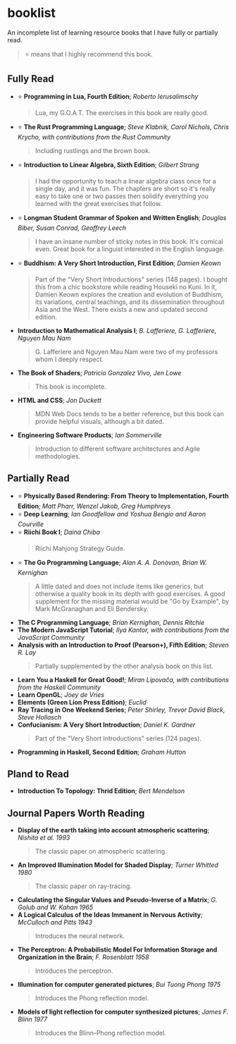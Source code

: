 # booklist

An incomplete list of learning resource books that I have fully or partially read.
> :star: means that I highly recommend this book.

## Fully Read
- :star: __Programming in Lua, Fourth Edition__; _Roberto Ierusalimschy_
  > Lua, my G.O.A.T. The exercises in this book are really good.
- :star: __The Rust Programming Language__; _Steve Klabnik, Carol Nichols, Chris Krycho, with contributions from the Rust Community_
  > Including rustlings and the brown book.
- :star: __Introduction to Linear Algebra, Sixth Edition__; _Gilbert Strang_
  > I had the opportunity to teach a linear algebra class once for a single day, and it was fun.
  > The chapters are short so it's really easy to take one or two passes then solidify everything you learned with the great exercises that follow.
- :star: __Longman Student Grammar of Spoken and Written English__; _Douglas Biber, Susan Conrad, Geoffrey Leech_
  > I have an insane number of sticky notes in this book. It's comical even. Great book for a linguist interested in the English language.
- :star: __Buddhism: A Very Short Introduction, First Edition__; _Damien Keown_
  > Part of the "Very Short Introductions" series (148 pages). I bought this from a chic bookstore while reading Houseki no Kuni.
  > In it, Damien Keown explores the creation and evolution of Buddhism, its variations, central teachings, and its dissemination throughout Asia and the West.
  > There exists a new and updated second edition.
- __Introduction to Mathematical Analysis I__; _B. Lafferiere, G. Lafferiere, Nguyen Mau Nam_
  > G. Lafferiere and Nguyen Mau Nam were two of my professors whom I deeply respect.
- __The Book of Shaders__; _Patricio Gonzalez Vivo, Jen Lowe_
  > This book is incomplete.
- __HTML and CSS__; _Jon Duckett_
  > MDN Web Docs tends to be a better reference, but this book can provide helpful visuals, although a bit dated.
- __Engineering Software Products__; _Ian Sommerville_
  > Introduction to different software architectures and Agile methodologies.

## Partially Read
- :star: __Physically Based Rendering: From Theory to Implementation, Fourth Edition__; _Matt Pharr, Wenzel Jakob, Greg Humphreys_
- :star: __Deep Learning__; _Ian Goodfellow and Yoshua Bengio and Aaron Courville_
- :star: __Riichi Book I__; _Daina Chiba_
  > Riichi Mahjong Strategy Guide.
- :star: __The Go Programming Language__; _Alan A. A. Donovan, Brian W. Kernighan_
  > A little dated and does not include items like generics, but otherwise a quality book in its depth with good exercises.
  > A good supplement for the missing material would be "Go by Example", by Mark McGranaghan and Eli Bendersky.
- __The C Programming Language__; _Brian Kernighan, Dennis Ritchie_
- __The Modern JavaScript Tutorial__; _Ilya Kantor, with contributions from the JavaScript Community_
- __Analysis with an Introduction to Proof (Pearson+), Fifth Edition__; _Steven R. Lay_
  > Partially supplemented by the other analysis book on this list.
- __Learn You a Haskell for Great Good!__; _Miran Lipovača, with contributions from the Haskell Community_
- __Learn OpenGL__; _Joey de Vries_
- __Elements (Green Lion Press Edition)__; _Euclid_
- __Ray Tracing in One Weekend Series__; _Peter Shirley, Trevor David Black, Steve Hollasch_
- __Confucianism: A Very Short Introduction__; _Daniel K. Gardner_
  > Part of the "Very Short Introductions" series (124 pages).
- __Programming in Haskell, Second Edition__; _Graham Hutton_

## Pland to Read
- __Introduction To Topology: Thrid Edition__; _Bert Mendelson_

## Journal Papers Worth Reading
- __Display of the earth taking into account atmospheric scattering__; _Nishita et al. 1993_
  > The classic paper on atmospheric scattering.
- __An Improved Illumination Model for Shaded Display__; _Turner Whitted 1980_
  > The classic paper on ray-tracing.
- __Calculating the Singular Values and Pseudo-Inverse of a Matrix__; _G. Golub and W. Kahan 1965_
- __A Logical Calculus of the Ideas Immanent in Nervous Activity__; _McCulloch and Pitts 1943_
  > Introduces the neural network.
- __The Perceptron: A Probabilistic Model For Information Storage and Organization in the Brain__; _F. Rosenblatt 1958_
  > Introduces the perceptron.
- __Illumination for computer generated pictures__; _Bui Tuong Phong 1975_
  > Introduces the Phong reflection model.
- __Models of light reflection for computer synthesized pictures__; _James F. Blinn 1977_
  > Introduces the Blinn–Phong reflection model.

<!--
- __Precomputed Atmospheric Scattering__; _Eric Bruneton and Fabrice Neyret 2008_
- __Real-Time Rendering of Planets with Atmospheres__; _Schafhitzel et al._
- __Singular Value Decomposition on GPU using CUDA__; _Sheetal Lahabar and P J Narayanan 2009_
-->

<!-- braiding sweetgrass -->

[pil-4th/tree/master]: https://github.com/edibblepdx/pil-4th
[gobook/tree/master]: https://github.com/edibblepdx/gobook
